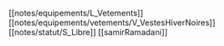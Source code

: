 [[notes/equipements/L_Vetements]] [[notes/equipements/vetements/V_VestesHiverNoires]] [[notes/statut/S_Libre]]
[[samirRamadani]]
